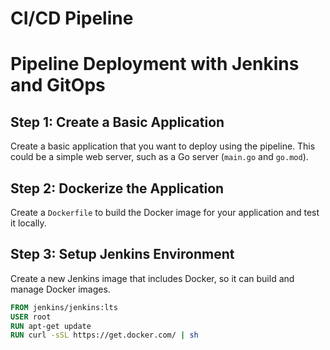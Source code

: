 # CI/CD Pipeline

# Pipeline Deployment with Jenkins and GitOps

## Step 1: Create a Basic Application

Create a basic application that you want to deploy using the pipeline. This could be a simple web server, such as a Go server (`main.go` and `go.mod`).

## Step 2: Dockerize the Application

Create a `Dockerfile` to build the Docker image for your application and test it locally.

## Step 3: Setup Jenkins Environment

Create a new Jenkins image that includes Docker, so it can build and manage Docker images.

```Dockerfile
FROM jenkins/jenkins:lts
USER root
RUN apt-get update
RUN curl -sSL https://get.docker.com/ | sh
